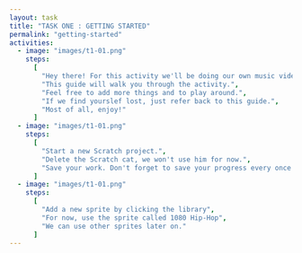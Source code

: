```yaml
---
layout: task
title: "TASK ONE : GETTING STARTED"
permalink: "getting-started"
activities:
  - image: "images/t1-01.png"
    steps:
      [
        "Hey there! For this activity we'll be doing our own music video!",
        "This guide will walk you through the activity.",
        "Feel free to add more things and to play around.",
        "If we find yourslef lost, just refer back to this guide.",
        "Most of all, enjoy!"
      ]
  - image: "images/t1-01.png"
    steps:
      [
        "Start a new Scratch project.",
        "Delete the Scratch cat, we won't use him for now.",
        "Save your work. Don't forget to save your progress every once in a while."
      ]
  - image: "images/t1-01.png"
    steps:
      [
        "Add a new sprite by clicking the library",
        "For now, use the sprite called 1080 Hip-Hop",
        "We can use other sprites later on."
      ]
---
```


